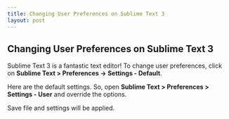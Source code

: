 ```yaml
---
title: Changing User Preferences on Sublime Text 3
layout: post
---
```

## Changing User Preferences on Sublime Text 3

Sublime Text 3 is a fantastic text editor! To change user preferences, click on **Sublime Text > Preferences -> Settings - Default**.  

Here are the default settings. So, open **Sublime Text > Preferences > Settings - User** and override the options.  

Save file and settings will be applied.
